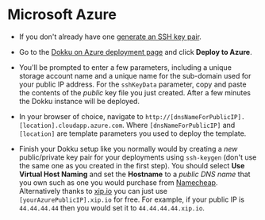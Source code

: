 # Microsoft Azure

- If you don't already have one [generate an SSH key pair](https://help.github.com/articles/generating-ssh-keys/).

- Go to the [Dokku on Azure deployment page](https://github.com/azure/azure-quickstart-templates/tree/master/dokku-vm) and click **Deploy to Azure**.

- You'll be prompted to enter a few parameters, including a unique storage account name and a unique name for the sub-domain used for your public IP address. For the `sshKeyData` parameter, copy and paste the contents of the *public* key file you just created. After a few minutes the Dokku instance will be deployed.

- In your browser of choice, navigate to `http://[dnsNameForPublicIP].[location].cloudapp.azure.com`. Where `[dnsNameForPublicIP]` and `[location]` are template parameters you used to deploy the template.

- Finish your Dokku setup like you normally would by creating a *new* public/private key pair for your deployments using `ssh-keygen` (don't use the same one as you created in the first step). You should select **Use Virtual Host Naming** and set the **Hostname** to a *public DNS name* that you own such as one you would purchase from [Namecheap](http://namecheap.com). Alternatively thanks to [xip.io](http://xip.io/) you can just use `[yourAzurePublicIP].xip.io` for free. For example, if your public IP is `44.44.44.44` then you would set it to `44.44.44.44.xip.io`.
